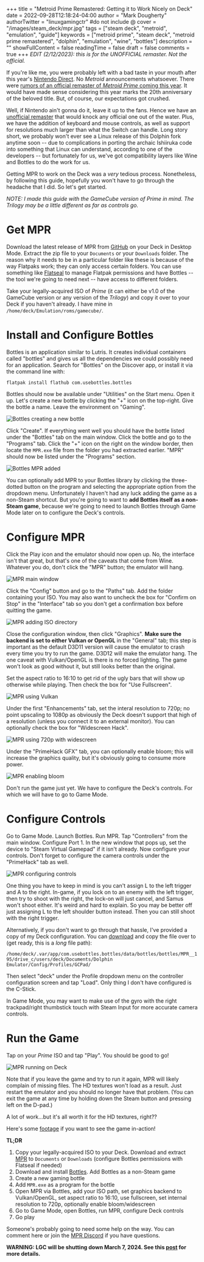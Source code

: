 +++
title = "Metroid Prime Remastered: Getting it to Work Nicely on Deck"
date = 2022-09-28T12:18:24-04:00
author = "Mark Dougherty"
authorTwitter = "linuxgamingctr" #do not include @
cover = "/images/steam_deck/mpr.jpg"
tags = ["steam deck", "metroid", "emulation", "guide"]
keywords = ["metroid prime", "steam deck", "metroid prime remastered", "dolphin", "emulation", "wine", "bottles"]
description = ""
showFullContent = false
readingTime = false
draft = false
comments = true
+++
*EDIT (2/12/2023): this is for the UNOFFICIAL remaster. Not the official.*

If you're like me, you were probably left with a bad taste in your mouth after this year's [Nintendo Direct](https://www.youtube.com/watch?v=UJ9Iz7HhU-I). No *Metroid* announcements whatsoever. There were [rumors of an official remaster of *Metroid Prime* coming this year](https://ftw.usatoday.com/2022/06/metroid-prime-remaster-coming-this-year). It would have made sense considering this year marks the 20th anniversary of the beloved title. But, of course, our expectations got crushed.

Well, if Nintendo ain't gonna do it, leave it up to the fans. Hence we have an [unofficial remaster](https://linuxgamingcentral.com/posts/mpr/) that would knock any official one out of the water. Plus, we have the addition of keyboard and mouse controls, as well as support for resolutions much larger than what the Switch can handle. Long story short, we probably won't ever see a Linux release of this Dolphin fork anytime soon -- due to complications in porting the archaic Ishiiruka code into something that Linux can understand, according to one of the developers -- but fortunately for us, we've got compatibility layers like Wine and Bottles to do the work for us.

Getting MPR to work on the Deck was a *very* tedious process. Nonetheless, by following this guide, hopefully you won't have to go through the headache that I did. So let's get started.

*NOTE: I made this guide with the GameCube version of Prime in mind. The Trilogy may be a little different as far as controls go.*

# Get MPR
Download the latest release of MPR from [GitHub](https://github.com/AetherPrimus/MPR/releases) on your Deck in Desktop Mode. Extract the zip file to your `Documents` or your `Downloads` folder. The reason why it needs to be in a particular folder like these is because of the way Flatpaks work; they can only access certain folders. You can use something like [Flatseal](https://flathub.org/apps/details/com.github.tchx84.Flatseal) to manage Flatpak permissions and have Bottles -- the tool we're going to need next -- have access to different folders.

Take your legally-acquired ISO of *Prime* (it can either be v1.0 of the GameCube version or any version of the *Trilogy*) and copy it over to your Deck if you haven't already. I have mine in `/home/deck/Emulation/roms/gamecube/`.

# Install and Configure Bottles
Bottles is an application similar to Lutris. It creates individual containers called "bottles" and gives us all the dependencies we could possibly need for an application. Search for "Bottles" on the Discover app, or install it via the command line with:

`flatpak install flathub com.usebottles.bottles`

Bottles should now be available under "Utilities" on the Start menu. Open it up. Let's create a new bottle by clicking the "+" icon on the top-right. Give the bottle a name. Leave the environment on "Gaming".

![Bottles creating a new bottle](/images/mpr_on_deck/setting_up_bottle.png)

Click "Create". If everything went well you should have the bottle listed under the "Bottles" tab on the main window. Click the bottle and go to the "Programs" tab. Click the "+" icon on the right on the window border, then locate the `MPR.exe` file from the folder you had extracted earlier. "MPR" should now be listed under the "Programs" section.

![Bottles MPR added](/images/mpr_on_deck/program_added.png)

You can optionally add MPR to your Bottles library by clicking the three-dotted button on the program and selecting the appropriate option from the dropdown menu. Unfortunately I haven't had any luck adding the game as a non-Steam shortcut. But you're going to want to **add Bottles itself as a non-Steam game**, because we're going to need to launch Bottles through Game Mode later on to configure the Deck's controls.

# Configure MPR
Click the Play icon and the emulator should now open up. No, the interface isn't that great, but that's one of the caveats that come from Wine. Whatever you do, don't click the "MPR" button; the emulator will hang.

![MPR main window](/images/mpr_on_deck/roms_added.png)

Click the "Config" button and go to the "Paths" tab. Add the folder containing your ISO. You may also want to uncheck the box for "Confirm on Stop" in the "Interface" tab so you don't get a confirmation box before quitting the game.

![MPR adding ISO directory](/images/mpr_on_deck/game_directory.png)

Close the configuration window, then click "Graphics". **Make sure the backend is set to either Vulkan or OpenGL** in the "General" tab; this step is important as the default D3D11 version will cause the emulator to crash every time you try to run the game. D3D12 will make the emulator hang. The one caveat with Vulkan/OpenGL is there is no forced lighting. The game won't look as good without it, but still looks better than the original.

Set the aspect ratio to 16:10 to get rid of the ugly bars that will show up otherwise while playing. Then check the box for "Use Fullscreen".

![MPR using Vulkan](/images/mpr_on_deck/vulkan_enabled.png)

Under the first "Enhancements" tab, set the interal resolution to 720p; no point upscaling to 1080p as obviously the Deck doesn't support that high of a resolution (unless you connect it to an external monitor). You can optionally check the box for "Widescreen Hack".

![MPR using 720p with widescreen](/images/mpr_on_deck/720p_and_widescreen.png)

Under the "PrimeHack GFX" tab, you can optionally enable bloom; this will increase the graphics quality, but it's obviously going to consume more power.

![MPR enabling bloom](/images/mpr_on_deck/bloom_enabled.png)

Don't run the game just yet. We have to configure the Deck's controls. For which we will have to go to Game Mode.

# Configure Controls
Go to Game Mode. Launch Bottles. Run MPR. Tap "Controllers" from the main window. Configure Port 1. In the new window that pops up, set the device to "Steam Virtual Gamepad" if it isn't already. Now configure your controls. Don't forget to configure the camera controls under the "PrimeHack" tab as well.

![MPR configuring controls](/images/mpr_on_deck/deck_controls.png)

One thing you have to keep in mind is you can't assign L to the left trigger and A to the right. In-game, if you lock on to an enemy with the left trigger, then try to shoot with the right, the lock-on will just cancel, and Samus won't shoot either. It's weird and hard to explain. So you may be better off just assigning L to the left shoulder button instead. Then you can still shoot with the right trigger.

Alternatively, if you don't want to go through that hassle, I've provided a copy of my Deck configuration. You can [download](/mpr_deck_controller_config/deck.ini) and copy the file over to (get ready, this is a *long* file path):

`/home/deck/.var/app/com.usebottles.bottles/data/bottles/bottles/MPR__195/drive_c/users/deck/Documents/Dolphin Emulator/Config/Profiles/GCPad/`

Then select "deck" under the Profile dropdown menu on the controller configuration screen and tap "Load". Only thing I don't have configured is the C-Stick.

In Game Mode, you may want to make use of the gyro with the right trackpad/right thumbstick touch with Steam Input for more accurate camera controls.

# Run the Game
Tap on your *Prime* ISO and tap "Play". You should be good to go!

![MPR running on Deck](/images/mpr_on_deck/720p_without_widescreen.jpg)

Note that if you leave the game and try to run it again, MPR will likely complain of missing files. The HD textures won't load as a result. Just restart the emulator and you should no longer have that problem. (You can exit the game at any time by holding down the Steam button and pressing left on the D-pad.)

A lot of work...but it's all worth it for the HD textures, right??

Here's some [footage](https://youtu.be/6m3N-VqM6ac) if you want to see the game in-action!

**TL;DR**
1. Copy your legally-acquired ISO to your Deck. Download and extract [MPR](https://github.com/AetherPrimus/MPR/releases) to `Documents` or `Downloads` (configure Bottles permissions with Flatseal if needed)
2. Download and install [Bottles](https://flathub.org/apps/details/com.usebottles.bottles). Add Bottles as a non-Steam game
3. Create a new gaming bottle
4. Add `MPR.exe` as a program for the bottle
5. Open MPR via Bottles, add your ISO path, set graphics backend to Vulkan/OpenGL, set aspect ratio to 16:10, use fullscreen, set internal resolution to 720p, optionally enable bloom/widescreen
6. Go to Game Mode, open Bottles, run MPR, configure Deck controls
7. Go play

Someone's probably going to need some help on the way. You can comment here or join the [MPR Discord](https://discord.gg/XekpGVBH5m) if you have questions.

**WARNING: LGC will be shutting down March 7, 2024. See this [post](https://linuxgamingcentral.com/posts/the-end-of-lgc/) for more details.**
